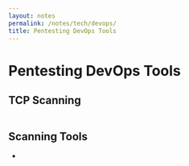 ```yaml
---
layout: notes
permalink: /notes/tech/devops/
title: Pentesting DevOps Tools
---
```


# Pentesting DevOps Tools

## TCP Scanning
```bash

```

## Scanning Tools
- 
